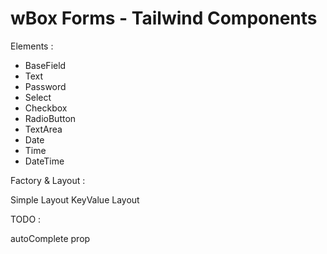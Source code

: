 # wBox Forms - Tailwind Components

Elements :

- BaseField
- Text
- Password
- Select
- Checkbox
- RadioButton
- TextArea
- Date
- Time
- DateTime


Factory & Layout :

Simple Layout
KeyValue Layout






TODO : 

autoComplete prop